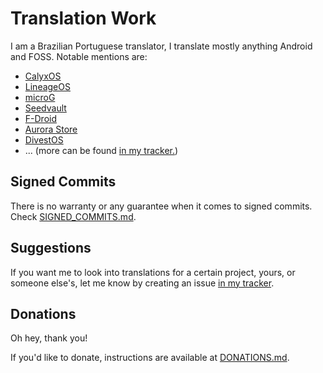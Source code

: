 # Translation Work

I am a Brazilian Portuguese translator, I translate mostly anything Android and FOSS. Notable mentions are:

  * [CalyxOS](https://calyxos.org)
  * [LineageOS](https://lineageos.org)
  * [microG](https://microg.org)
  * [Seedvault](https://github.com/seedvault-app/seedvault)
  * [F-Droid](https://f-droid.org)
  * [Aurora Store](https://auroraoss.com)
  * [DivestOS](https://divestos.org/pages/our_apps)
  * ... (more can be found [in my tracker.](https://codeberg.org/lucasmz/translation-suggestions/issues))

## Signed Commits
There is no warranty or any guarantee when it comes to signed commits. Check [SIGNED_COMMITS.md](/SIGNED_COMMITS.md).

## Suggestions

If you want me to look into translations for a certain project, yours, or someone else's, let me know by creating an issue [in my tracker](https://codeberg.org/lucasmz/translation-suggestions/issues).

## Donations

Oh hey, thank you!

If you'd like to donate, instructions are available at [DONATIONS.md](/DONATIONS.md).